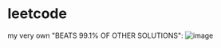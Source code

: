 # leetcode

my very own "BEATS 99.1% OF OTHER SOLUTIONS":
![image](https://github.com/user-attachments/assets/6fb5c4cc-815b-420c-bfe5-c811f3a7d4c2)
